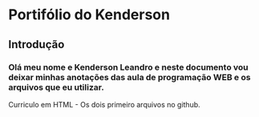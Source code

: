 # Portifólio do Kenderson
## Introdução
### Olá meu nome e Kenderson Leandro e neste documento vou deixar minhas anotações das aula de programação WEB e os arquivos que eu utilizar.
Curriculo em HTML - Os dois primeiro arquivos no github.

